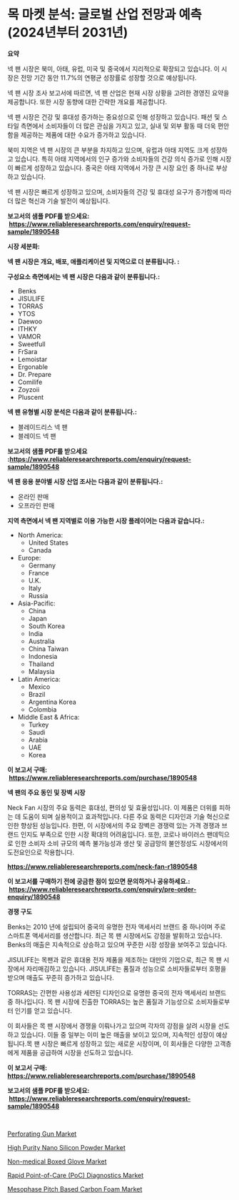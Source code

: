 <p><h1>목 마켓 분석: 글로벌 산업 전망과 예측 (2024년부터 2031년)</h1></p><p><strong>요약</strong></p>
<p><p>넥 팬 시장은 북미, 아태, 유럽, 미국 및 중국에서 지리적으로 확장되고 있습니다. 이 시장은 전망 기간 동안 11.7%의 연평균 성장률로 성장할 것으로 예상됩니다. </p><p>넥 팬 시장 조사 보고서에 따르면, 넥 팬 산업은 현재 시장 상황을 고려한 경영진 요약을 제공합니다. 또한 시장 동향에 대한 간략한 개요를 제공합니다. </p><p>넥 팬 시장은 건강 및 휴대성 증가하는 중요성으로 인해 성장하고 있습니다. 패션 및 스타일 측면에서 소비자들이 더 많은 관심을 가지고 있고, 실내 및 외부 활동 때 더욱 편안함을 제공하는 제품에 대한 수요가 증가하고 있습니다. </p><p>북미 지역은 넥 팬 시장의 큰 부분을 차지하고 있으며, 유럽과 아태 지역도 크게 성장하고 있습니다. 특히 아태 지역에서의 인구 증가와 소비자들의 건강 의식 증가로 인해 시장이 빠르게 성장하고 있습니다. 중국은 아태 지역에서 가장 큰 시장 요인 중 하나로 부상하고 있습니다. </p><p>넥 팬 시장은 빠르게 성장하고 있으며, 소비자들의 건강 및 휴대성 요구가 증가함에 따라 더 많은 혁신과 기술 발전이 예상됩니다.</p></p>
<p><strong>보고서의 샘플 PDF를 받으세요: &nbsp;<a href="https://www.reliableresearchreports.com/enquiry/request-sample/1890548">https://www.reliableresearchreports.com/enquiry/request-sample/1890548</a></strong></p>
<p><strong>시장 세분화:</strong></p>
<p><strong> 넥 팬 시장은 개요, 배포, 애플리케이션 및 지역으로 더 분류됩니다. :</strong></p>
<p><strong>구성요소 측면에서는 넥 팬 시장은 다음과 같이 분류됩니다.:</strong></p>
<p><ul><li>Benks</li><li>JISULIFE</li><li>TORRAS</li><li>YTOS</li><li>Daewoo</li><li>ITHKY</li><li>VAMOR</li><li>Sweetfull</li><li>FrSara</li><li>Lemoistar</li><li>Ergonable</li><li>Dr. Prepare</li><li>Comilife</li><li>Zoyzoii</li><li>Pluscent</li></ul></p>
<p><strong> 넥 팬 유형별 시장 분석은 다음과 같이 분류됩니다.:</strong></p>
<p><ul><li>블레이드리스 넥 팬</li><li>블레이드 넥 팬</li></ul></p>
<p><strong>보고서의 샘플 PDF를 받으세요 :<a href="https://www.reliableresearchreports.com/enquiry/request-sample/1890548">https://www.reliableresearchreports.com/enquiry/request-sample/1890548</a></strong></p>
<p><strong> 넥 팬 응용 분야별 시장 산업 조사는 다음과 같이 분류됩니다.:</strong></p>
<p><ul><li>온라인 판매</li><li>오프라인 판매</li></ul></p>
<p><strong>지역 측면에서 넥 팬 지역별로 이용 가능한 시장 플레이어는 다음과 같습니다.:</strong></p>
<p><ul>
    <li>
        North America:
        <ul>
            <li>United States</li>
            <li>Canada</li>
        </ul>
    </li>
    <li>
        Europe:
        <ul>
            <li>Germany</li>
            <li>France</li>
            <li>U.K.</li>
            <li>Italy</li>
            <li>Russia</li>
        </ul>
    </li>
    <li>
        Asia-Pacific:
        <ul>
            <li>China</li>
            <li>Japan</li>
            <li>South Korea</li>
            <li>India</li>
            <li>Australia</li>
            <li>China Taiwan</li>
            <li>Indonesia</li>
            <li>Thailand</li>
            <li>Malaysia</li>
        </ul>
    </li>
    <li>
        Latin America:
        <ul>
            <li>Mexico</li>
            <li>Brazil</li>
            <li>Argentina Korea</li>
            <li>Colombia</li>
        </ul>
    </li>
    <li>
        Middle East & Africa:
        <ul>
            <li>Turkey</li>
            <li>Saudi</li>
            <li>Arabia</li>
            <li>UAE</li>
            <li>Korea</li>
        </ul>
    </li>
    </ul></p>
<p><strong>이 보고서 구매: &nbsp;<a href="https://www.reliableresearchreports.com/purchase/1890548">https://www.reliableresearchreports.com/purchase/1890548</a></strong></p>
<p><strong>넥 팬의 주요 동인 및 장벽 시장</strong></p>
<p><p>Neck Fan 시장의 주요 동력은 휴대성, 편의성 및 효율성입니다. 이 제품은 더위를 피하는 데 도움이 되며 실용적이고 효과적입니다. 다른 주요 동력은 디자인과 기술 혁신으로 인한 향상된 성능입니다. 한편, 이 시장에서의 주요 장벽은 경쟁력 있는 가격 경쟁과 브랜드 인지도 부족으로 인한 시장 확대의 어려움입니다. 또한, 코로나 바이러스 팬데믹으로 인한 소비자 소비 규모의 예측 불가능성과 생산 및 공급망의 불안정성도 시장에서의 도전요인으로 작용합니다.</p></p>
<p><strong><a href="https://www.reliableresearchreports.com/neck-fan-r1890548">https://www.reliableresearchreports.com/neck-fan-r1890548</a></strong></p>
<p><strong>이 보고서를 구매하기 전에 궁금한 점이 있으면 문의하거나 공유하세요.: &nbsp;<a href="https://www.reliableresearchreports.com/enquiry/pre-order-enquiry/1890548">https://www.reliableresearchreports.com/enquiry/pre-order-enquiry/1890548</a></strong></p>
<p><strong>경쟁 구도</strong></p>
<p><p>Benks는 2010 년에 설립되어 중국의 유명한 전자 액세서리 브랜드 중 하나이며 주로 스마트폰 액세서리를 생산합니다. 최근 목 팬 시장에서도 강점을 발휘하고 있습니다. Benks의 매출은 지속적으로 상승하고 있으며 꾸준한 시장 성장을 보여주고 있습니다.</p><p>JISULIFE는 목팬과 같은 휴대용 전자 제품을 제조하는 대만의 기업으로, 최근 목 팬 시장에서 자리매김하고 있습니다. JISULIFE는 품질과 성능으로 소비자들로부터 호평을 받으며 매출도 꾸준히 증가하고 있습니다.</p><p>TORRAS는 간편한 사용성과 세련된 디자인으로 유명한 중국의 전자 액세서리 브랜드 중 하나입니다. 목 팬 시장에 진출한 TORRAS는 높은 품질과 기능성으로 소비자들로부터 인기를 얻고 있습니다.</p><p>이 회사들은 목 팬 시장에서 경쟁을 이뤄나가고 있으며 각자의 강점을 살려 시장을 선도하고 있습니다. 이들 중 일부는 이미 높은 매출을 보이고 있으며, 지속적인 성장이 예상됩니다.목 팬 시장은 빠르게 성장하고 있는 새로운 시장이며, 이 회사들은 다양한 고객층에게 제품을 공급하여 시장을 선도하고 있습니다.</p></p>
<p><strong>이 보고서 구매: &nbsp; <a href="https://www.reliableresearchreports.com/purchase/1890548">https://www.reliableresearchreports.com/purchase/1890548</a></strong></p>
<p><strong>보고서의 샘플 PDF를 받으세요: &nbsp;<a href="https://www.reliableresearchreports.com/enquiry/request-sample/1890548">https://www.reliableresearchreports.com/enquiry/request-sample/1890548</a></strong><strong></strong></p>
<p>&nbsp;</p>
<p><p><a href="https://view.publitas.com/reportprime-1/decoding-perforating-gun-market-metrics-market-share-trends-and-growth-patterns/">Perforating Gun Market</a></p><p><a href="https://unruly-ladybug-44b.notion.site/High-Purity-Nano-Silicon-Powder-Market-Insights-into-Market-CAGR-Market-Trends-and-Growth-Strateg-51fce5202499454981eacea4102cd89e">High Purity Nano Silicon Powder Market</a></p><p><a href="https://github.com/vimar16th/Market-Research-Report-List-4/blob/main/non-medical-boxed-glove-market.md">Non-medical Boxed Glove Market</a></p><p><a href="https://github.com/luckyshygirl/Market-Research-Report-List-4/blob/main/rapid-point-of-care-poc-diagnostics-market.md">Rapid Point-of-Care (PoC) Diagnostics Market</a></p><p><a href="https://issuu.com/reportprime-2/docs/mesophase-pitch-based-carbon-foam-market-size-2030">Mesophase Pitch Based Carbon Foam Market</a></p></p>
